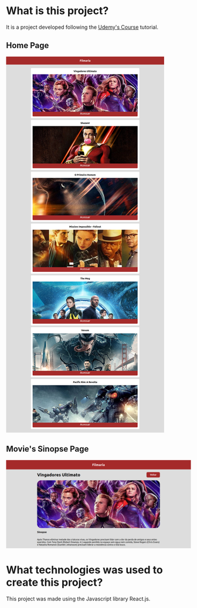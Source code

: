 # What is this project?
It is a project developed following the [Udemy's Course](https://www.udemy.com/course/crusoreactnative/learn/) tutorial.

## Home Page
![first image](./src/assets/filmaria.jpg)

## Movie's Sinopse Page
![second image](./src/assets/filmaria_2.png)

# What technologies was used to create this project?
This project was made using the Javascript library React.js.